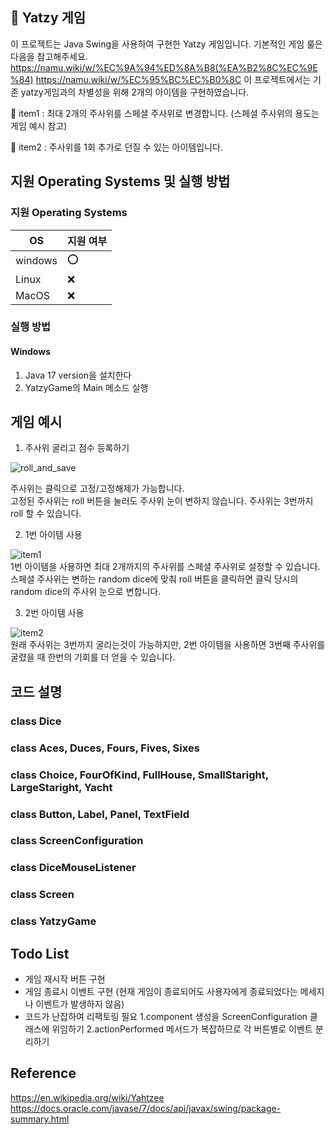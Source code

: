 ## 🎲 Yatzy 게임
이 프로젝트는 Java Swing을 사용하여 구현한 Yatzy 게임입니다.
기본적인 게임 룰은 다음을 참고해주세요.
https://namu.wiki/w/%EC%9A%94%ED%8A%B8(%EA%B2%8C%EC%9E%84)
https://namu.wiki/w/%EC%95%BC%EC%B0%8C
이 프로젝트에서는 기존 yatzy게임과의 차별성을 위해 2개의 아이템을 구현하였습니다.

🎁 item1 : 최대 2개의 주사위를 스페셜 주사위로 변경합니다.
 (스페셜 주사위의 용도는 게임 예시 참고) 

🎁 item2 : 주사위를 1회 추가로 던질 수 있는 아이템입니다.

## 지원 Operating Systems 및 실행 방법
### 지원 Operating Systems
|OS| 지원 여부 |
|-----|--------|
|windows | :o:  |
| Linux  | :x: |
|MacOS  | :x:  |

### 실행 방법
#### Windows
1. Java 17 version을 설치한다
2. YatzyGame의 Main 메소드 실행

## 게임 예시
1. 주사위 굴리고 점수 등록하기

![roll_and_save](https://github.com/Suyeong00/yatzy/assets/158289642/e4c711b5-4b42-4f54-b37f-af8123403e5f)  

주사위는 클릭으로 고정/고정해제가 가능합니다.  
고정된 주사위는 roll 버튼을 눌러도 주사위 눈이 변하지 않습니다. 
주사위는 3번까지 roll 할 수 있습니다.  

2. 1번 아이템 사용

![item1](https://github.com/Suyeong00/yatzy/assets/158289642/47339de2-24f3-45c8-a0d4-5f576a999234)  
1번 아이템을 사용하면 최대 2개까지의 주사위를 스페셜 주사위로 설정할 수 있습니다.  
스페셜 주사위는 변하는 random dice에 맞춰 roll 버튼을 클릭하면 클릭 당시의 random dice의 주사위 눈으로 변합니다.  

3. 2번 아이템 사용

![item2](https://github.com/Suyeong00/yatzy/assets/158289642/fd853d16-6b30-42d2-a35f-6b48610d5d88)  
원래 주사위는 3번까지 굴리는것이 가능하지만, 2번 아이템을 사용하면 3번째 주사위를 굴렸을 때 한번의 기회를 더 얻을 수 있습니다.  

## 코드 설명
### class Dice
### class Aces, Duces, Fours, Fives, Sixes
### class Choice, FourOfKind, FullHouse, SmallStaright, LargeStaright, Yacht
### class Button, Label, Panel, TextField
### class ScreenConfiguration
### class DiceMouseListener
### class Screen
### class YatzyGame


## Todo List
- 게임 재시작 버튼 구현
- 게임 종료시 이벤트 구현 (현재 게임이 종료되어도 사용자에게 종료되었다는 메세지나 이벤트가 발생하지 않음)
- 코드가 난잡하여 리팩토링 필요 
1.component 생성을 ScreenConfiguration 클래스에 위임하기
2.actionPerformed 메서드가 복잡하므로 각 버튼별로 이벤트 분리하기

## Reference
https://en.wikipedia.org/wiki/Yahtzee
https://docs.oracle.com/javase/7/docs/api/javax/swing/package-summary.html
